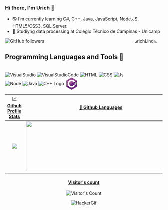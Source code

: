 ### Hi there, I'm Urich 🤩

- 🌎 I’m currently learning C#, C++, Java, JavaScript, Node.JS, HTML5/CSS3, SQL Server.
- 📖 Studiyng data processing at Colégio Técnico de Campinas - Unicamp

<img alt="GitHub followers" src="https://img.shields.io/github/followers/BennethUrich?label=Follow&style=social" height="22" title="Follow me"/>
<img align="right" alt="urichLindinho" height="150" style="border-radius:50px;" src="https://picrew.me/shareImg/org/202209/684058_7NjshUPC.png"?width=1000&height=1000">

## Programming Languages and Tools 🚀

<div style="display: inline_block"><br>
  
  <img align="center" alt="VisualStudio" width="40" src="https://img.icons8.com/fluency/50/000000/visual-studio-2019.png">
  <img align="center" alt="VisualStudioCode" width="40" src="https://img.icons8.com/color/48/000000/visual-studio-code-2019.png">
  <img align="center" alt="HTML" width="40" src="https://cdn.jsdelivr.net/gh/devicons/devicon/icons/html5/html5-original.svg">
  <img align="center" alt="CSS" width="40" src="https://cdn.jsdelivr.net/gh/devicons/devicon/icons/css3/css3-original.svg">
  <img align="center" alt="Js" width="40" src="https://img.icons8.com/color/240/000000/javascript.png">
  <img align="center" alt="Node" width="40" src="https://img.icons8.com/color/240/000000/nodejs.png">
  <img align="center" alt="Java" width="40" src="https://cdn.jsdelivr.net/gh/devicons/devicon/icons/java/java-original-wordmark.svg">
  <img align="center" alt="C++ Logo" width="40" src="https://raw.githubusercontent.com/isocpp/logos/master/cpp_logo.png" />
  <img align="center" alt="CSharp" width="40" src="https://raw.githubusercontent.com/devicons/devicon/master/icons/csharp/csharp-original.svg">
  

</div>

| [📈 Github Profile Stats](https://github.com/anuraghazra/github-readme-stats#github-stats-card) | [📓 Github Languages](https://github.com/anuraghazra/github-readme-stats#top-languages-card) |
| :---: | :---: |
| <img height="180" src="https://github-readme-stats.vercel.app/api?username=BennethUrich&show_icons=true&theme=chartreuse-dark" /> | <img height="160" width="480"  src="https://github-readme-stats.vercel.app/api/top-langs/?username=BennethUrich&theme=chartreuse-dark&layout=compact" /> |

<div align="center">

[<h4>Visitor's count </h4>](https://dev.to/ryanlanciaux/visitor-count-on-your-github-profile-with-one-line-of-markdown-593g)
<img src="https://profile-counter.glitch.me/BennethUrich/count.svg" alt="Visitor's Count" title="Visitor's Count"/>

<img src="https://repository-images.githubusercontent.com/462900780/0a10af70-6cbf-46df-9071-0ff586a3b1d6" alt="HackerGif">

</div>
